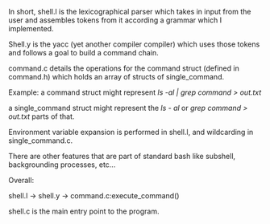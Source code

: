 In short, shell.l is the lexicographical parser which takes in input from the user and assembles tokens from it according a grammar which I implemented.

Shell.y is the yacc (yet another compiler compiler) which uses those tokens and follows a goal to build a command chain.

command.c details the operations for the command struct (defined in command.h) which holds an array of structs of single_command.

Example: a command struct might represent *ls -al | grep command > out.txt*

  a single_command struct might represent the *ls - al* or *grep command > out.txt* parts of that.
  
Environment variable expansion is performed in shell.l, and wildcarding in single_command.c.

There are other features that are part of standard bash like subshell, backgrounding processes, etc...


Overall:

shell.l -> shell.y -> command.c:execute_command()

shell.c is the main entry point to the program.
